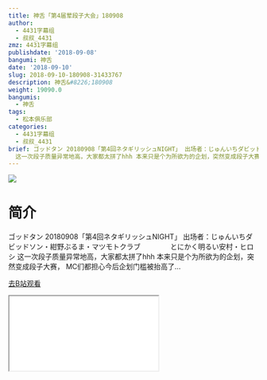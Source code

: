 ```yaml
---
title: 神舌「第4届荤段子大会」180908
author:
  - 4431字幕组
  - 叔叔_4431
zmz: 4431字幕组
publishdate: '2018-09-08'
bangumi: 神舌
date: '2018-09-10'
slug: 2018-09-10-180908-31433767
description: 神舌&#8226;180908
weight: 19090.0
bangumis:
  - 神舌
tags:
  - 松本俱乐部
categories:
  - 4431字幕组
  - 叔叔_4431
brief: ゴッドタン 20180908「第4回ネタギリッシュNIGHT」 出场者：じゅんいちダビッドソン・紺野ぶるま・マツモトクラブ とにかく明るい安村・ヒロシ
  这一次段子质量异常地高，大家都太拼了hhh 本来只是个为所欲为的企划，突然变成段子大赛， MC们都担心今后企划门槛被抬高了...
---
```

![](https://i.imgur.com/QyNX4Nq.jpg)
# 简介  
ゴッドタン 20180908「第4回ネタギリッシュNIGHT」
出场者：じゅんいちダビッドソン・紺野ぶるま・マツモトクラブ
　　　　とにかく明るい安村・ヒロシ
这一次段子质量异常地高，大家都太拼了hhh
本来只是个为所欲为的企划，突然变成段子大赛，
MC们都担心今后企划门槛被抬高了...  

[去B站观看](https://www.bilibili.com/video/av31433767/)
<div class ="resp-container"><iframe class="testiframe" src="//player.bilibili.com/player.html?aid=31433767"", scrolling="no", allowfullscreen="true" > </iframe></div> 
